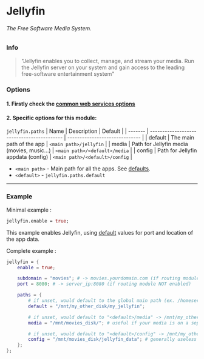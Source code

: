 # Jellyfin
###### The Free Software Media System.

### Info
> "Jellyfin enables you to collect, manage, and stream your media. Run the Jellyfin server on your system and gain access to the leading free-software entertainment system"

### Options

#### 1. Firstly check the [common web services options](../web_options.md)
#### 2. Specific options for this module:

`jellyfin.paths`
| Name    | Description                                | Default                        |
| ------- | ------------------------------------------ | ------------------------------ |
| default | The main path of the app                   | `<main path>/jellyfin`         |
| media   | Path for Jellyfin media (movies, music...) | `<main path>/<default>/media`  |
| config  | Path for Jellyfin appdata (config)         | `<main path>/<default>/config` |

- `<main path>` - Main path for all the apps. See [defaults](../defaults.md#paths).
- `<default>` - `jellyfin.paths.default`

---

### Example

Minimal example :
```nix
jellyfin.enable = true;
```

This example enables Jellyfin, using [default](../defaults.md) values for port and location of the app data.

Complete example :
```nix
jellyfin = {
    enable = true;

    subdomain = "movies"; # -> movies.yourdomain.com (if routing module enabled)
    port = 8080; # -> server_ip:8080 (if routing module NOT enabled)

    paths = {
        # if unset, would default to the global main path (ex. /homeserverdata/jellyfin)
        default = "/mnt/my_other_disk/my_jellyfin";

        # if unset, would default to "<default>/media" -> /mnt/my_other_disk/my_jellyfin/media
        media = "/mnt/movies_disk/"; # useful if your media is on a separate disk

        # if unset, would default to "<default>/config" -> /mnt/my_other_disk/my_jellyfin/config
        config = "/mnt/movies_disk/jellyfin_data"; # generally useless to set
    };
};
```
